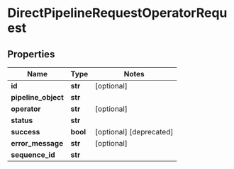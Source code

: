 # DirectPipelineRequestOperatorRequest

## Properties
Name | Type | Notes
------------ | ------------- | -------------
**id** | **str** | [optional]
**pipeline_object** | **str** |
**operator** | **str** | [optional]
**status** | **str** |
**success** | **bool** | [optional] [deprecated]
**error_message** | **str** | [optional]
**sequence_id** | **str** |


